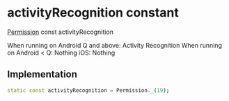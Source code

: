 


# activityRecognition constant







[Permission](../../zego_uikit_prebuilt_live_audio_room/Permission-class.md) const activityRecognition
  




<p>When running on Android Q and above: Activity Recognition
When running on Android &lt; Q: Nothing
iOS: Nothing</p>



## Implementation

```dart
static const activityRecognition = Permission._(19);
```







